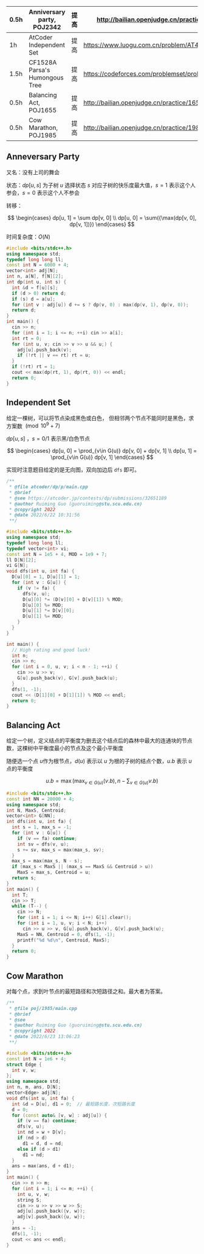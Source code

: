 | 0.5h | Anniversary party, POJ2342     | 提高 | http://bailian.openjudge.cn/practice/2342        |
| ---- | ------------------------------ | ---- | ------------------------------------------------ |
| 1h   | AtCoder Independent Set        | 提高 | https://www.luogu.com.cn/problem/AT4537          |
| 1.5h | CF1528A Parsa's Humongous Tree | 提高 | https://codeforces.com/problemset/problem/1528/A |
| 0.5h | Balancing Act, POJ1655         | 提高 | http://bailian.openjudge.cn/practice/1655        |
| 0.5h | Cow Marathon, POJ1985          | 提高 | http://bailian.openjudge.cn/practice/1985        |

## Anneversary Party

又名：没有上司的舞会

状态：$dp[u, s]$ 为子树 $u$ 选择状态 $s$ 对应子树的快乐度最大值，$s=1$ 表示这个人参会，$s=0$ 表示这个人不参会

转移：

$$
\begin{cases}
dp[u, 1] = \sum dp[v, 0] \\
dp[u, 0] = \sum({\max(dp[v, 0], dp[v, 1])})
\end{cases}
$$

时间复杂度：$O(N)$

```cpp
#include <bits/stdc++.h>
using namespace std;
typedef long long ll;
const int N = 6000 + 4;
vector<int> adj[N];
int n, a[N], f[N][2];
int dp(int u, int s) {
  int &d = f[u][s];
  if (d > 0) return d;
  if (s) d = a[u];
  for (int v : adj[u]) d += s ? dp(v, 0) : max(dp(v, 1), dp(v, 0));
  return d;
}
int main() {
  cin >> n;
  for (int i = 1; i <= n; ++i) cin >> a[i];
  int rt = 0;
  for (int u, v; cin >> v >> u && u;) {
    adj[u].push_back(v);
    if (!rt || v == rt) rt = u;
  }
  if (!rt) rt = 1;
  cout << max(dp(rt, 1), dp(rt, 0)) << endl;
  return 0;
}
```

## Independent Set

给定一棵树，可以将节点染成黑色或白色， 但相邻两个节点不能同时是黑色，求方案数 $\pmod{10^9+7}$

$dp[u,s]$ ，$s=0/1$ 表示黑/白色节点

$$
\begin{cases}
dp[u, 0] = \prod_{v\in G(u)} dp[v, 0] + dp[v, 1] \\
dp[u, 1] = \prod_{v\in G(u)} dp[v, 1]
\end{cases}
$$

实现时注意题目给定的是无向图，双向加边后 `dfs` 即可。

```cpp
/**
 * @file atcoder/dp/p/main.cpp
 * @brief
 * @see https://atcoder.jp/contests/dp/submissions/32651189
 * @author Ruiming Guo (guoruiming@stu.scu.edu.cn)
 * @copyright 2022
 * @date 2022/6/22 10:31:56
 **/

#include <bits/stdc++.h>
using namespace std;
typedef long long ll;
typedef vector<int> vi;
const int N = 1e5 + 4, MOD = 1e9 + 7;
ll D[N][2];
vi G[N];
void dfs(int u, int fa) {
  D[u][0] = 1, D[u][1] = 1;
  for (int v : G[u]) {
    if (v != fa) {
      dfs(v, u);
      D[u][0] *= (D[v][0] + D[v][1]) % MOD;
      D[u][0] %= MOD;
      D[u][1] *= D[v][0];
      D[u][1] %= MOD;
    }
  }
}

int main() {
  // High rating and good luck!
  int n;
  cin >> n;
  for (int i = 0, u, v; i < n - 1; ++i) {
    cin >> u >> v;
    G[u].push_back(v), G[v].push_back(u);
  }
  dfs(1, -1);
  cout << (D[1][0] + D[1][1]) % MOD << endl;
  return 0;
}
```

## Balancing Act

给定一个树，定义结点的平衡度为删去这个结点后的森林中最大的连通块的节点数，这棵树中平衡度最小的节点及这个最小平衡度

随便选一个点 $u$作为根节点，$d(u)$ 表示以 $u$ 为根的子树的结点个数，$u.b$ 表示 $u$ 点的平衡度

$$
u.b = \max(\max_{v \in G(u)}(v.b), n-\sum_{v\in{G(u)}}v.b)
$$

```cpp
#include <bits/stdc++.h>
const int NN = 20000 + 4;
using namespace std;
int N, MaxS, Centroid;
vector<int> G[NN];
int dfs(int u, int fa) {
  int s = 1, max_s = -1;
  for (int v : G[u]) {
    if (v == fa) continue;
    int sv = dfs(v, u);
    s += sv, max_s = max(max_s, sv);
  }
  max_s = max(max_s, N - s);
  if (max_s < MaxS || (max_s == MaxS && Centroid > u))
    MaxS = max_s, Centroid = u;
  return s;
}
int main() {
  int T;
  cin >> T;
  while (T--) {
    cin >> N;
    for (int i = 1; i <= N; i++) G[i].clear();
    for (int i = 1, u, v; i < N; i++)
      cin >> u >> v, G[u].push_back(v), G[v].push_back(u);
    MaxS = NN, Centroid = 0, dfs(1, -1);
    printf("%d %d\n", Centroid, MaxS);
  }
  return 0;
}
```

## Cow Marathon

对每个点，求到叶节点的最短路径和次短路径之和。最大者为答案。

```cpp
/**
 * @file poj/1985/main.cpp
 * @brief
 * @see
 * @author Ruiming Guo (guoruiming@stu.scu.edu.cn)
 * @copyright 2022
 * @date 2022/6/23 13:06:23
 **/

#include <bits/stdc++.h>
const int N = 1e6 + 4;
struct Edge {
  int v, w;
};
using namespace std;
int n, m, ans, D[N];
vector<Edge> adj[N];
void dfs(int u, int fa) {
  int &d = D[u], d1 = 0;  // 最短路长度，次短路长度
  d = 0;
  for (const auto& [v, w] : adj[u]) {
    if (v == fa) continue;
    dfs(v, u);
    int nd = w + D[v];
    if (nd > d)
      d1 = d, d = nd;
    else if (d > d1)
      d1 = nd;
  }
  ans = max(ans, d + d1);
}
int main() {
  cin >> n >> m;
  for (int i = 1; i <= m; ++i) {
    int u, v, w;
    string S;
    cin >> u >> v >> w >> S;
    adj[u].push_back({v, w});
    adj[v].push_back({u, w});
  }
  ans = -1;
  dfs(1, -1);
  cout << ans << endl;
}
```
